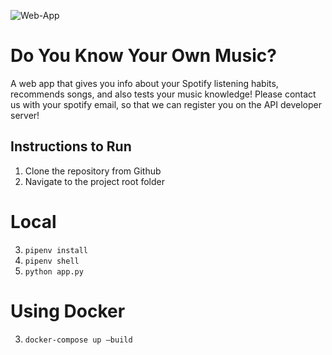 ![Web-App](https://github.com/software-students-fall2023/5-final-project-fivepeat/actions/workflows/workflow_app.yml/badge.svg)

# Do You Know Your Own Music?

A web app that gives you info about your Spotify listening habits, recommends songs, and also tests your music knowledge!
Please contact us with your spotify email, so that we can register you on the API developer server!

## Instructions to Run
1. Clone the repository from Github
2. Navigate to the project root folder
# Local
3. `pipenv install`
4. `pipenv shell`
5. `python app.py`

# Using Docker
3. `docker-compose up —build`


